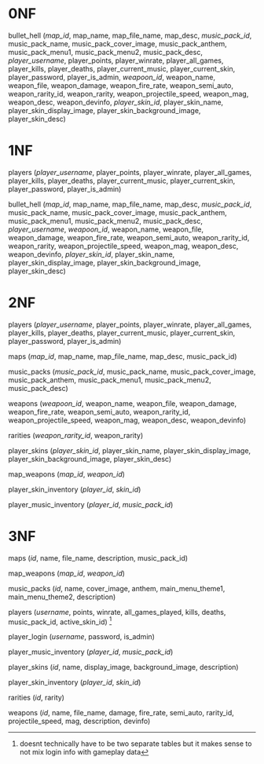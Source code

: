 # 0NF
bullet_hell (*map_id*, map_name, map_file_name, map_desc, *music_pack_id*, music_pack_name, music_pack_cover_image, music_pack_anthem, music_pack_menu1, music_pack_menu2, music_pack_desc, *player_username*, player_points, player_winrate, player_all_games, player_kills, player_deaths, player_current_music, player_current_skin, player_password, player_is_admin, *weapoon_id*, weapon_name, weapon_file, weapon_damage, weapon_fire_rate, weapon_semi_auto, weapon_rarity_id, weapon_rarity, weapon_projectile_speed, weapon_mag, weapon_desc, weapon_devinfo, *player_skin_id*, player_skin_name, player_skin_display_image, player_skin_background_image, player_skin_desc)

# 1NF
players (*player_username*, player_points, player_winrate, player_all_games, player_kills, player_deaths, player_current_music, player_current_skin, player_password, player_is_admin)

bullet_hell (*map_id*, map_name, map_file_name, map_desc, *music_pack_id*, music_pack_name, music_pack_cover_image, music_pack_anthem, music_pack_menu1, music_pack_menu2, music_pack_desc, *player_username*, *weapoon_id*, weapon_name, weapon_file, weapon_damage, weapon_fire_rate, weapon_semi_auto, weapon_rarity_id, weapon_rarity, weapon_projectile_speed, weapon_mag, weapon_desc, weapon_devinfo, *player_skin_id*, player_skin_name, player_skin_display_image, player_skin_background_image, player_skin_desc)

# 2NF
players (*player_username*, player_points, player_winrate, player_all_games, player_kills, player_deaths, player_current_music, player_current_skin, player_password, player_is_admin)

maps (*map_id*, map_name, map_file_name, map_desc, music_pack_id)

music_packs (*music_pack_id*, music_pack_name, music_pack_cover_image, music_pack_anthem, music_pack_menu1, music_pack_menu2, music_pack_desc)

weapons (*weapoon_id*, weapon_name, weapon_file, weapon_damage, weapon_fire_rate, weapon_semi_auto, weapon_rarity_id, weapon_projectile_speed, weapon_mag, weapon_desc, weapon_devinfo)

rarities (*weapon_rarity_id*, weapon_rarity)

player_skins (*player_skin_id*, player_skin_name, player_skin_display_image, player_skin_background_image, player_skin_desc)

map_weapons (*map_id*, *weapon_id*)

player_skin_inventory (*player_id*, *skin_id*)

player_music_inventory (*player_id*, *music_pack_id*)

# 3NF
maps (*id*, name, file_name, description, music_pack_id)

map_weapons (*map_id*, *weapon_id*)

music_packs (*id*, name, cover_image, anthem, main_menu_theme1, main_menu_theme2, description)

players (*username*, points, winrate, all_games_played, kills, deaths, music_pack_id, active_skin_id) [^1]

player_login (*username*, password, is_admin)

player_music_inventory (*player_id*, *music_pack_id*)

player_skins (*id*, name, display_image, background_image, description)

player_skin_inventory (*player_id*, *skin_id*)

rarities (*id*, rarity)

weapons (*id*, name, file_name, damage, fire_rate, semi_auto, rarity_id, projectile_speed, mag, description, devinfo)

[^1]: doesnt technically have to be two separate tables but it makes sense to not mix login info with gameplay data
